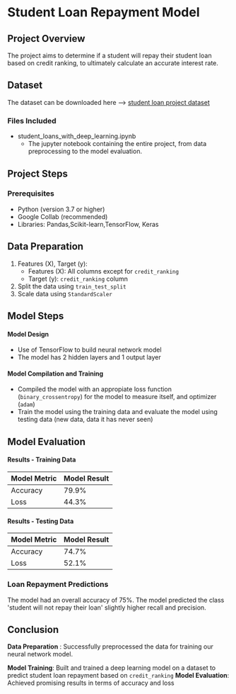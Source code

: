 # Student Loan Repayment Model

## Project Overview

The project aims to determine if a student will repay their student loan based on credit ranking, to ultimately calculate an accurate interest rate.

## Dataset

The dataset can be downloaded here --> [student loan project dataset](https://static.bc-edx.com/ai/ail-v-1-0/m18/lms/datasets/student-loans.csv)

### Files Included

- student_loans_with_deep_learning.ipynb
  - The jupyter notebook containing the entire project, from data preprocessing to the model evaluation.

## Project Steps

### Prerequisites

- Python (version 3.7 or higher)
- Google Collab (recommended)
- Libraries: Pandas,Scikit-learn,TensorFlow, Keras

## Data Preparation

1. Features (X), Target (y):
   - Features (X): All columns except for `credit_ranking`
   - Target (y): `credit_ranking` column
2. Split the data using `train_test_split`
3. Scale data using `StandardScaler`

## Model Steps

#### Model Design

- Use of TensorFlow to build neural network model
- The model has 2 hidden layers and 1 output layer

#### Model Compilation and Training

- Compiled the model with an appropiate loss function (`binary_crossentropy`) for the model to measure itself, and optimizer (`adam`)
- Train the model using the training data and evaluate the model using testing data (new data,
  data it has never seen)

## Model Evaluation

#### Results - Training Data

| Model Metric | Model Result |
| ------------ | ------------ |
| Accuracy     | 79.9%        |
| Loss         | 44.3%        |

#### Results - Testing Data

| Model Metric | Model Result |
| ------------ | ------------ |
| Accuracy     | 74.7%        |
| Loss         | 52.1%        |

### Loan Repayment Predictions

The model had an overall accuracy of 75%. The model predicted the class 'student will not repay their loan' slightly higher recall and precision.

## Conclusion

**Data Preparation** : Successfully preprocessed the data for training our neural network model.

**Model Training**: Built and trained a deep learning model on a dataset to predict student loan repayment based on `credit_ranking`
**Model Evaluation**: Achieved promising results in terms of accuracy and loss
